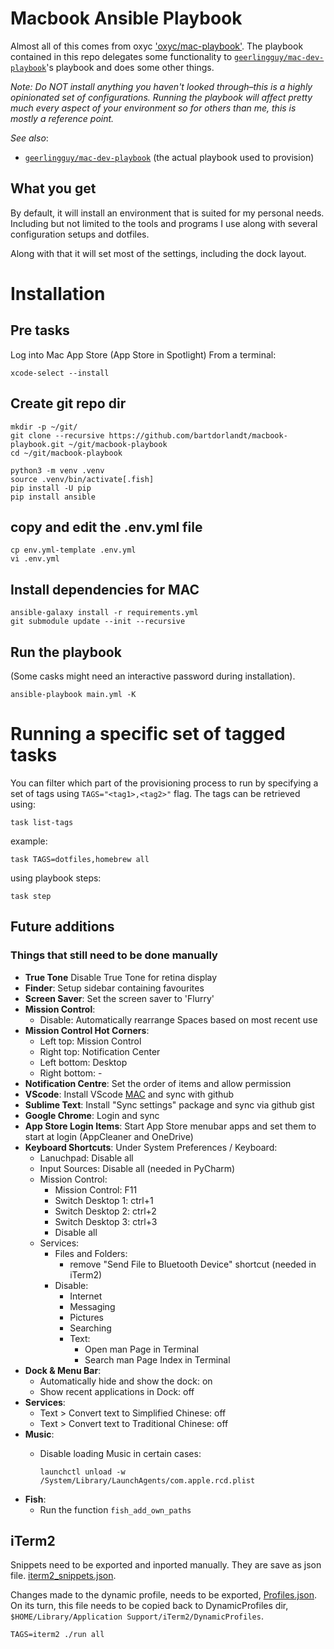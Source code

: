 # Macbook Ansible Playbook

Almost all of this comes from oxyc ['oxyc/mac-playbook'](https://github.com/oxyc/mac-playbook).
The playbook contained in this repo delegates some functionality to [`geerlingguy/mac-dev-playbook`](https://github.com/geerlingguy/mac-dev-playbook)'s playbook and does some other things.

*Note: Do NOT install anything you haven't looked through–this is a highly opinionated set of configurations. Running the playbook will affect pretty much every aspect of your environment so for others than me, this is mostly a reference point.*

*See also*:

- [`geerlingguy/mac-dev-playbook`](https://github.com/geerlingguy/mac-dev-playbook) (the actual playbook used to provision)

## What you get
By default, it will install an environment that is suited for my personal needs. Including but not limited to the tools and programs I use along with several configuration setups and dotfiles.

Along with that it will set most of the settings, including the dock layout.

# Installation

## Pre tasks
Log into Mac App Store (App Store in Spotlight)
From a terminal:

    xcode-select --install

## Create git repo dir

    mkdir -p ~/git/
    git clone --recursive https://github.com/bartdorlandt/macbook-playbook.git ~/git/macbook-playbook
    cd ~/git/macbook-playbook

    python3 -m venv .venv
    source .venv/bin/activate[.fish]
    pip install -U pip
    pip install ansible

## copy and edit the .env.yml file
    cp env.yml-template .env.yml
    vi .env.yml

## Install dependencies for MAC

    ansible-galaxy install -r requirements.yml
    git submodule update --init --recursive

## Run the playbook
(Some casks might need an interactive password during installation).

    ansible-playbook main.yml -K

# Running a specific set of tagged tasks

You can filter which part of the provisioning process to run by specifying a set of tags using `TAGS="<tag1>,<tag2>"` flag. The tags can be retrieved using:

    task list-tags

example:

    task TAGS=dotfiles,homebrew all

using playbook steps:

    task step

## Future additions

### Things that still need to be done manually

- **True Tone** Disable True Tone for retina display
- **Finder**: Setup sidebar containing favourites
- **Screen Saver**: Set the screen saver to 'Flurry'
- **Mission Control**:
  - Disable: Automatically rearrange Spaces based on most recent use
- **Mission Control Hot Corners**:
  - Left top: Mission Control
  - Right top: Notification Center
  - Left bottom: Desktop
  - Right bottom: -
- **Notification Centre**: Set the order of items and allow permission
- **VScode**: Install VScode [MAC](https://code.visualstudio.com/docs?dv=osx) and sync with github
- **Sublime Text**: Install "Sync settings" package and sync via github gist
- **Google Chrome**: Login and sync
- **App Store Login Items**: Start App Store menubar apps and set them to start
  at login (AppCleaner and OneDrive)
- **Keyboard Shortcuts**: Under System Preferences / Keyboard:
  - Lanuchpad: Disable all
  - Input Sources: Disable all (needed in PyCharm)
  - Mission Control:
    - Mission Control: F11
    - Switch Desktop 1: ctrl+1
    - Switch Desktop 2: ctrl+2
    - Switch Desktop 3: ctrl+3
    - Disable all
  - Services:
    - Files and Folders:
      - remove "Send File to Bluetooth Device" shortcut (needed in iTerm2)
    - Disable:
      - Internet
      - Messaging
      - Pictures
      - Searching
      - Text:
        - Open man Page in Terminal
        - Search man Page Index in Terminal
- **Dock & Menu Bar**:
  - Automatically hide and show the dock: on
  - Show recent applications in Dock: off
- **Services**:
  - Text > Convert text to Simplified Chinese: off
  - Text > Convert text to Traditional Chinese: off
- **Music**:
  - Disable loading Music in certain cases:

        launchctl unload -w /System/Library/LaunchAgents/com.apple.rcd.plist

- **Fish**:
  - Run the function `fish_add_own_paths`

## iTerm2

Snippets need to be exported and inported manually. They are save as json file. [iterm2_snippets.json](tasks/files/iterm2_snippets.json).

Changes made to the dynamic profile, needs to be exported, [Profiles.json](tasks/files/Profiles.json). On its turn, this file needs to be copied back to DynamicProfiles dir, `$HOME/Library/Application Support/iTerm2/DynamicProfiles`.

    TAGS=iterm2 ./run all
